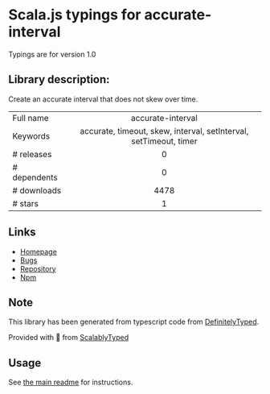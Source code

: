 
# Scala.js typings for accurate-interval

Typings are for version 1.0

## Library description:
Create an accurate interval that does not skew over time.

|                    |                 |
| ------------------ | :-------------: |
| Full name          | accurate-interval |
| Keywords           | accurate, timeout, skew, interval, setInterval, setTimeout, timer |
| # releases         | 0 |
| # dependents       | 0 |
| # downloads        | 4478 |
| # stars            | 1 |

## Links
- [Homepage](https://github.com/klyngbaek/accurate-interval#readme)
- [Bugs](https://github.com/klyngbaek/accurate-interval/issues)
- [Repository](https://github.com/klyngbaek/accurate-interval)
- [Npm](https://www.npmjs.com/package/accurate-interval)
    


## Note
This library has been generated from typescript code from [DefinitelyTyped](https://definitelytyped.org).

Provided with :purple_heart: from [ScalablyTyped](https://github.com/oyvindberg/ScalablyTyped)

## Usage
See [the main readme](../../readme.md) for instructions.


